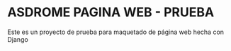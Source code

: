 # ASDROME PAGINA WEB - PRUEBA

Este es un proyecto de prueba para maquetado de página web hecha con Django

